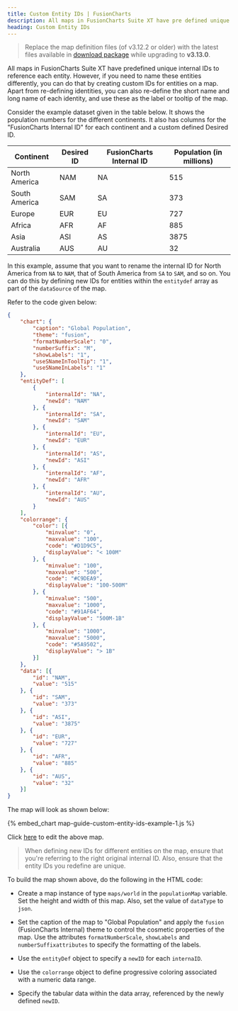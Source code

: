 ```yaml
---
title: Custom Entity IDs | FusionCharts
description: All maps in FusionCharts Suite XT have pre defined unique internal IDs to reference each entity
heading: Custom Entity IDs
---
```


> Replace the map definition files (of v3.12.2 or older) with the latest files available in [download package](https://www.fusioncharts.com/download/fusioncharts-suite) while upgrading to __v3.13.0__.

All maps in FusionCharts Suite XT have predefined unique internal IDs to reference each entity. However, if you need to name these entities differently, you can do that by creating custom IDs for entities on a map. Apart from re-defining identities, you can also re-define the short name and long name of each identity, and use these as the label or tooltip of the map.

Consider the example dataset given in the table below. It shows the population numbers for the different continents. It also has columns for the "FusionCharts Internal ID" for each continent and a custom defined Desired ID.

Continent|Desired ID|FusionCharts Internal ID|Population (in millions)|
-|-|-|-
North America|NAM|NA|515|
South America|SAM|SA|373|
Europe|EUR|EU|727|
Africa|AFR|AF|885|
Asia|ASI|AS|3875|
Australia|AUS|AU|32|

In this example, assume that you want to rename the internal ID for North America from `NA` to `NAM`, that of South America from `SA` to `SAM`, and so on. You can do this by defining new IDs for entities within the `entitydef` array as part of the `dataSource` of the map.

Refer to the code given below:

```json
{
    "chart": {
        "caption": "Global Population",
        "theme": "fusion",
        "formatNumberScale": "0",
        "numberSuffix": "M",
        "showLabels": "1",
        "useSNameInToolTip": "1",
        "useSNameInLabels": "1"
    },
    "entityDef": [
        {
            "internalId": "NA",
            "newId": "NAM"
        }, {
            "internalId": "SA",
            "newId": "SAM"
        }, {
            "internalId": "EU",
            "newId": "EUR"
        }, {
            "internalId": "AS",
            "newId": "ASI"
        }, {
            "internalId": "AF",
            "newId": "AFR"
        }, {
            "internalId": "AU",
            "newId": "AUS"
        }
    ],
    "colorrange": {
        "color": [{
            "minvalue": "0",
            "maxvalue": "100",
            "code": "#D1D9C5",
            "displayValue": "< 100M"
        }, {
            "minvalue": "100",
            "maxvalue": "500",
            "code": "#C9DEA9",
            "displayValue": "100-500M"
        }, {
            "minvalue": "500",
            "maxvalue": "1000",
            "code": "#91AF64",
            "displayValue": "500M-1B"
        }, {
            "minvalue": "1000",
            "maxvalue": "5000",
            "code": "#5A9502",
            "displayValue": "> 1B"
        }]
    },
    "data": [{
        "id": "NAM",
        "value": "515"
    }, {
        "id": "SAM",
        "value": "373"
    }, {
        "id": "ASI",
        "value": "3875"
    }, {
        "id": "EUR",
        "value": "727"
    }, {
        "id": "AFR",
        "value": "885"
    }, {
        "id": "AUS",
        "value": "32"
    }]
}
```

The map will look as shown below:

{% embed_chart map-guide-custom-entity-ids-example-1.js %}

Click [here](http://jsfiddle.net/fusioncharts/9vqsaec4/) to edit the above map.

> When defining new IDs for different entities on the map, ensure that you're referring to the right original internal ID. Also, ensure that the entity IDs you redefine are unique.

To build the map shown above, do the following in the HTML code:

* Create a map instance of type `maps/world` in the `populationMap` variable. Set the height and width of this map. Also, set the value of `dataType` to `json`.

* Set the caption of the map to "Global Population" and apply the `fusion` (FusionCharts Internal) theme to control the cosmetic properties of the map. Use the attributes `formatNumberScale`, `showLabels` and `numberSuffixattributes` to specify the formatting of the labels.

* Use the `entityDef` object to specify a `newID` for each `internaID`.

* Use the `colorrange` object to define progressive coloring associated with a numeric data range.

* Specify the tabular data within the data array, referenced by the newly defined `newID`.